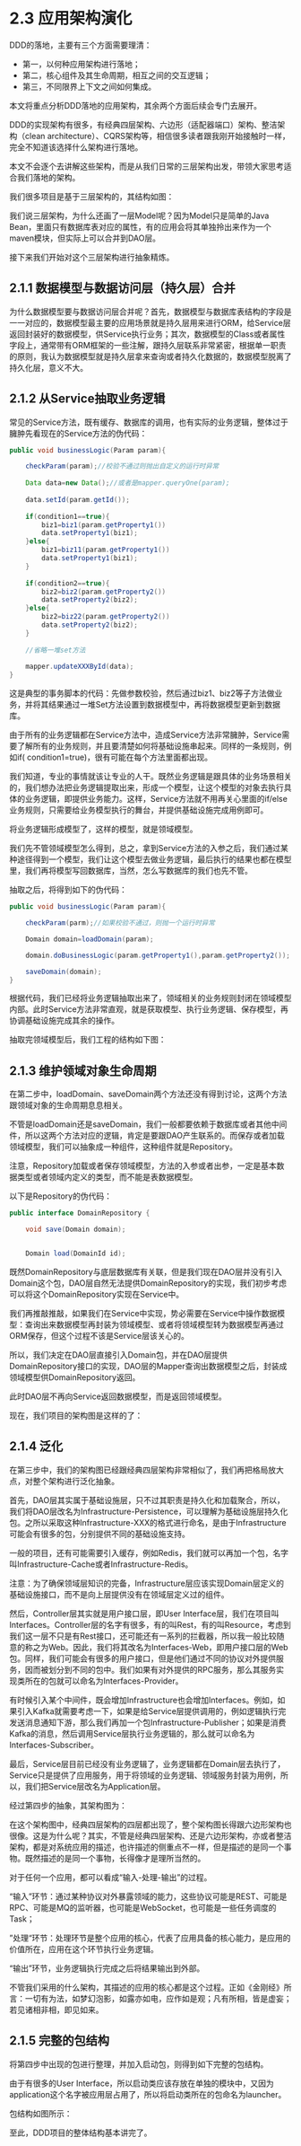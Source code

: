 # 2.3 应用架构演化

DDD的落地，主要有三个方面需要理清：

- 第一，以何种应用架构进行落地；
- 第二，核心组件及其生命周期，相互之间的交互逻辑；
- 第三，不同限界上下文之间如何集成。

本文将重点分析DDD落地的应用架构，其余两个方面后续会专门去展开。

DDD的实现架构有很多，有经典四层架构、六边形（适配器端口）架构、整洁架构（clean
architecture）、CQRS架构等，相信很多读者跟我刚开始接触时一样，完全不知道该选择什么架构进行落地。

本文不会逐个去讲解这些架构，而是从我们日常的三层架构出发，带领大家思考适合我们落地的架构。

我们很多项目是基于三层架构的，其结构如图：

我们说三层架构，为什么还画了一层Model呢？因为Model只是简单的Java Bean，里面只有数据库表对应的属性，有的应用会将其单独拎出来作为一个maven模块，但实际上可以合并到DAO层。

接下来我们开始对这个三层架构进行抽象精炼。

## 2.1.1 数据模型与数据访问层（持久层）合并

为什么数据模型要与数据访问层合并呢？首先，数据模型与数据库表结构的字段是一一对应的，数据模型最主要的应用场景就是持久层用来进行ORM，给Service层返回封装好的数据模型，供Service执行业务；其次，数据模型的Class或者属性字段上，通常带有ORM框架的一些注解，跟持久层联系非常紧密，根据单一职责的原则，我认为数据模型就是持久层拿来查询或者持久化数据的，数据模型脱离了持久化层，意义不大。

## 2.1.2 从Service抽取业务逻辑

常见的Service方法，既有缓存、数据库的调用，也有实际的业务逻辑，整体过于臃肿先看现在的Service方法的伪代码：

```java
public void businessLogic(Param param){

	checkParam(param);//校验不通过则抛出自定义的运行时异常
	
	Data data=new Data();//或者是mapper.queryOne(param);
	
	data.setId(param.getId());
	
	if(condition1==true){
	    biz1=biz1(param.getProperty1())
	    data.setProperty1(biz1);
	}else{
	    biz1=biz11(param.getProperty1())
	    data.setProperty1(biz1);
	}
	
	if(condition2==true){
	    biz2=biz2(param.getProperty2())
	    data.setProperty2(biz2);
	}else{
	    biz2=biz22(param.getProperty2())
	    data.setProperty2(biz2);
	}
	
	//省略一堆set方法
	
	mapper.updateXXXById(data);
}
```

这是典型的事务脚本的代码：先做参数校验，然后通过biz1、biz2等子方法做业务，并将其结果通过一堆Set方法设置到数据模型中，再将数据模型更新到数据库。

由于所有的业务逻辑都在Service方法中，造成Service方法非常臃肿，Service需要了解所有的业务规则，并且要清楚如何将基础设施串起来。同样的一条规则，例如if(
condition1=true)，很有可能在每个方法里面都出现。

我们知道，专业的事情就该让专业的人干。既然业务逻辑是跟具体的业务场景相关的，我们想办法把业务逻辑提取出来，形成一个模型，让这个模型的对象去执行具体的业务逻辑，即提供业务能力。这样，Service方法就不用再关心里面的if/else业务规则，只需要给业务模型执行的舞台，并提供基础设施完成用例即可。

将业务逻辑形成模型了，这样的模型，就是领域模型。

我们先不管领域模型怎么得到，总之，拿到Service方法的入参之后，我们通过某种途径得到一个模型，我们让这个模型去做业务逻辑，最后执行的结果也都在模型里，我们再将模型写回数据库，当然，怎么写数据库的我们也先不管。

抽取之后，将得到如下的伪代码：

```java
public void businessLogic(Param param){

    checkParam(parm);//如果校验不通过，则抛一个运行时异常

    Domain domain=loadDomain(param);

    domain.doBusinessLogic(param.getProperty1(),param.getProperty2());

    saveDomain(domain);
}
```

根据代码，我们已经将业务逻辑抽取出来了，领域相关的业务规则封闭在领域模型内部。此时Service方法非常直观，就是获取模型、执行业务逻辑、保存模型，再协调基础设施完成其余的操作。

抽取完领域模型后，我们工程的结构如下图：

## 2.1.3 维护领域对象生命周期

在第二步中，loadDomain、saveDomain两个方法还没有得到讨论，这两个方法跟领域对象的生命周期息息相关。

不管是loadDomain还是saveDomain，我们一般都要依赖于数据库或者其他中间件，所以这两个方法对应的逻辑，肯定是要跟DAO产生联系的。而保存或者加载领域模型，我们可以抽象成一种组件，这种组件就是Repository。

注意，Repository加载或者保存领域模型，方法的入参或者出参，一定是基本数据类型或者领域内定义的类型，而不能是表数据模型。

以下是Repository的伪代码：

```java
public interface DomainRepository {

    void save(Domain domain);


    Domain load(DomainId id);
```

既然DomainRepository与底层数据库有关联，但是我们现在DAO层并没有引入Domain这个包，DAO层自然无法提供DomainRepository的实现，我们初步考虑可以将这个DomainRepository实现在Service中。

我们再推敲推敲，如果我们在Service中实现，势必需要在Service中操作数据模型：查询出来数据模型再封装为领域模型、或者将领域模型转为数据模型再通过ORM保存，但这个过程不该是Service层该关心的。

所以，我们决定在DAO层直接引入Domain包，并在DAO层提供DomainRepository接口的实现，DAO层的Mapper查询出数据模型之后，封装成领域模型供DomainRepository返回。

此时DAO层不再向Service返回数据模型，而是返回领域模型。

现在，我们项目的架构图是这样的了：

## 2.1.4 泛化

在第三步中，我们的架构图已经跟经典四层架构非常相似了，我们再把格局放大点，对整个架构进行泛化抽象。

首先，DAO层其实属于基础设施层，只不过其职责是持久化和加载聚合，所以，我们将DAO层改名为Infrastructure-Persistence，可以理解为基础设施层持久化包。之所以采取这种Infrastructure-XXX的格式进行命名，是由于Infrastructure可能会有很多的包，分别提供不同的基础设施支持。

一般的项目，还有可能需要引入缓存，例如Redis，我们就可以再加一个包，名字叫Infrastructure-Cache或者Infrastructure-Redis。

注意：为了确保领域层知识的完备，Infrastructure层应该实现Domain层定义的基础设施接口，而不是向上层提供没有在领域层定义过的组件。

然后，Controller层其实就是用户接口层，即User
Interface层，我们在项目叫Interfaces。Controller层的名字有很多，有的叫Rest，有的叫Resource，考虑到我们这一层不只是有Rest接口，还可能还有一系列的拦截器，所以我一般比较随意的称之为Web。因此，我们将其改名为Interfaces-Web，即用户接口层的Web包。同样，我们可能会有很多的用户接口，但是他们通过不同的协议对外提供服务，因而被划分到不同的包中。我们如果有对外提供的RPC服务，那么其服务实现类所在的包就可以命名为Interfaces-Provider。

有时候引入某个中间件，既会增加Infrastructure也会增加Interfaces。例如，如果引入Kafka就需要考虑一下，如果是给Service层提供调用的，例如逻辑执行完发送消息通知下游，那么我们再加一个包Infrastructure-Publisher；如果是消费Kafka的消息，然后调用Service层执行业务逻辑的，那么就可以命名为Interfaces-Subscriber。

最后，Service层目前已经没有业务逻辑了，业务逻辑都在Domain层去执行了，Service只是提供了应用服务，用于将领域的业务逻辑、领域服务封装为用例，所以，我们把Service层改名为Application层。

经过第四步的抽象，其架构图为：

在这个架构图中，经典四层架构的四层都出现了，整个架构图长得跟六边形架构也很像。这是为什么呢？其实，不管是经典四层架构、还是六边形架构，亦或者整洁架构，都是对系统应用的描述，也许描述的侧重点不一样，但是描述的是同一个事物。既然描述的是同一个事物，长得像才是理所当然的。

对于任何一个应用，都可以看成“输入-处理-输出”的过程。

“输入”环节：通过某种协议对外暴露领域的能力，这些协议可能是REST、可能是RPC、可能是MQ的监听器，也可能是WebSocket，也可能是一些任务调度的Task；

”处理“环节：处理环节是整个应用的核心，代表了应用具备的核心能力，是应用的价值所在，应用在这个环节执行业务逻辑。

“输出”环节，业务逻辑执行完成之后将结果输出到外部。

不管我们采用的什么架构，其描述的应用的核心都是这个过程。正如《金刚经》所言：一切有为法，如梦幻泡影，如露亦如电，应作如是观；凡有所相，皆是虚妄；若见诸相非相，即见如来。

## 2.1.5 完整的包结构

将第四步中出现的包进行整理，并加入启动包，则得到如下完整的包结构。

由于有很多的User Interface，所以启动类应该存放在单独的模块中，又因为application这个名字被应用层占用了，所以将启动类所在的包命名为launcher。

包结构如图所示：

至此，DDD项目的整体结构基本讲完了。
